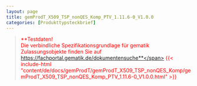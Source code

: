```yaml
---
layout: page
title: gemProdT_X509_TSP_nonQES_Komp_PTV_1.11.6-0_V1.0.0
categories: [Produkttypsteckbrief]
---
```

> <span style="color:red">**Testdaten!<br>Die verbindliche Spezifikationsgrundlage für gematik Zulassungsobjekte finden Sie auf https://fachportal.gematik.de/dokumentensuche**</span>
{{< include-html "content/de/docs/gemProdT/gemProdT_X509_TSP_nonQES_Komp/gemProdT_X509_TSP_nonQES_Komp_PTV_1.11.6-0_V1.0.0.html" >}}
